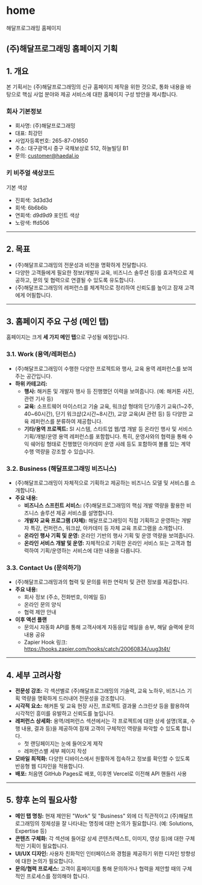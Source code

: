 # home
해달프로그래밍 홈페이지

## (주)해달프로그래밍 홈페이지 기획

## 1. 개요
본 기획서는 (주)해달프로그래밍의 신규 홈페이지 제작을 위한 것으로, 통화 내용을 바탕으로 핵심 사업 분야와 제공 서비스에 대한 홈페이지 구성 방안을 제시합니다.

### 회사 기본정보
* 회사명: (주)해달프로그래밍
* 대표: 최강민
* 사업자등록번호: 265-87-01650
* 주소: 대구광역시 중구 국채보상로 512, 하늘빌딩 B1
* 문의: customer@haedal.io

### 키 비주얼 색상코드
기본 색상
* 진회색: 3d3d3d
* 회색: 6b6b6b
* 연회색: d9d9d9
포인트 색상
* 노랑색: ffd506

---

## 2. 목표
* (주)해달프로그래밍의 전문성과 비전을 명확하게 전달합니다.
* 다양한 고객들에게 필요한 정보(개발자 교육, 비즈니스 솔루션 등)를 효과적으로 제공하고, 문의 및 협력으로 연결될 수 있도록 유도합니다.
* (주)해달프로그래밍의 레퍼런스를 체계적으로 정리하여 신뢰도를 높이고 잠재 고객에게 어필합니다.

---

## 3. 홈페이지 주요 구성 (메인 탭)

홈페이지는 크게 **세 가지 메인 탭**으로 구성될 예정입니다.

### 3.1. Work (용역/레퍼런스)
* (주)해달프로그래밍이 수행한 다양한 프로젝트와 행사, 교육 용역 레퍼런스를 보여주는 공간입니다.
* **하위 카테고리:**
    * **행사:** 해커톤 및 개발자 행사 등 진행했던 이력을 보여줍니다. (예: 해커톤 사진, 관련 기사 등)
    * **교육:** 소프트웨어 마이스터고 기술 교육, 워크샵 형태의 단기/중기 교육(1~2주, 40~60시간), 단기 워크샵(2시간~8시간), 교양 교육(AI 관련 등) 등 다양한 교육 레퍼런스를 분류하여 제공합니다.
    * **기타/용역 프로젝트:** SI 시스템, 스타트업 웹/앱 개발 등 온라인 행사 및 서비스 기획/개발/운영 용역 레퍼런스를 포함합니다. 특히, 운영사와의 협력을 통해 수익 쉐어링 형태로 진행했던 아카데미 운영 사례 등도 포함하여 볼륨 있는 계약 수행 역량을 강조할 수 있습니다.

### 3.2. Business (해달프로그래밍 비즈니스)
* (주)해달프로그래밍이 자체적으로 기획하고 제공하는 비즈니스 모델 및 서비스를 소개합니다.
* **주요 내용:**
    * **비즈니스 스프린트 서비스:** (주)해달프로그래밍의 핵심 개발 역량을 활용한 비즈니스 솔루션 제공 서비스를 설명합니다.
    * **개발자 교육 프로그램 (자체):** 해달프로그래밍이 직접 기획하고 운영하는 개발자 특강, 컨퍼런스, 워크샵, 아카데미 등 자체 교육 프로그램을 소개합니다.
    * **온라인 행사 기획 및 운영:** 온라인 기반의 행사 기획 및 운영 역량을 보여줍니다.
    * **온라인 서비스 개발 및 운영:** 자체적으로 기획한 온라인 서비스 또는 고객과 협력하여 기획/운영하는 서비스에 대한 내용을 다룹니다.

### 3.3. Contact Us (문의하기)
* (주)해달프로그래밍과의 협력 및 문의를 위한 연락처 및 관련 정보를 제공합니다.
* **주요 내용:**
    * 회사 정보 (주소, 전화번호, 이메일 등)
    * 온라인 문의 양식
    * 협력 제안 안내
* **이후 액션 플랜**
    * 문의시 자동화 API를 통해 고객사에게 자동응답 메일을 송부, 해달 슬랙에 문의 내용 공유
    * Zapier Hook 링크: https://hooks.zapier.com/hooks/catch/20060834/uug3t4t/

---

## 4. 세부 고려사항

* **전문성 강조:** 각 섹션별로 (주)해달프로그래밍의 기술력, 교육 노하우, 비즈니스 기획 역량을 명확하게 드러내어 전문성을 강조합니다.
* **시각적 요소:** 해커톤 및 교육 현장 사진, 프로젝트 결과물 스크린샷 등을 활용하여 시각적인 흥미를 유발하고 신뢰도를 높입니다.
* **레퍼런스 상세화:** 용역/레퍼런스 섹션에서는 각 프로젝트에 대한 상세 설명(목표, 수행 내용, 결과 등)을 제공하여 잠재 고객이 구체적인 역량을 파악할 수 있도록 합니다.
    * 첫 랜딩페이지는 눈에 들어오게 제작
    * 레퍼런스별 세부 페이지 작성
* **모바일 최적화:** 다양한 디바이스에서 원활하게 접속하고 정보를 확인할 수 있도록 반응형 웹 디자인을 적용합니다.
* **배포:** 처음엔 GitHub Pages로 배포, 이후엔 Vercel로 이전해 API 핸들러 사용

---

## 5. 향후 논의 필요사항

* **메인 탭 명칭:** 현재 제안된 "Work" 및 "Business" 외에 더 직관적이고 (주)해달프로그래밍의 정체성을 잘 나타내는 명칭에 대한 논의가 필요합니다. (예: Solutions, Expertise 등)
* **콘텐츠 구체화:** 각 섹션에 들어갈 상세 콘텐츠(텍스트, 이미지, 영상 등)에 대한 구체적인 기획이 필요합니다.
* **UI/UX 디자인:** 사용자 친화적인 인터페이스와 경험을 제공하기 위한 디자인 방향성에 대한 논의가 필요합니다.
* **문의/협력 프로세스:** 고객이 홈페이지를 통해 문의하거나 협력을 제안할 때의 구체적인 프로세스를 정의해야 합니다.